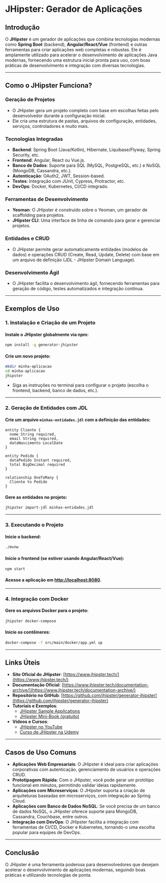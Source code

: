 # JHipster: Gerador de Aplicações

## Introdução

O **JHipster** é um gerador de aplicações que combina tecnologias modernas como **Spring Boot** (backend), **Angular/React/Vue** (frontend) e outras ferramentas para criar aplicações web completas e robustas. Ele é amplamente utilizado para acelerar o desenvolvimento de aplicações Java modernas, fornecendo uma estrutura inicial pronta para uso, com boas práticas de desenvolvimento e integração com diversas tecnologias.

---

## Como o JHipster Funciona?

### Geração de Projetos

- O JHipster gera um projeto completo com base em escolhas feitas pelo desenvolvedor durante a configuração inicial.
- Ele cria uma estrutura de pastas, arquivos de configuração, entidades, serviços, controladores e muito mais.

### Tecnologias Integradas

- **Backend**: Spring Boot (Java/Kotlin), Hibernate, Liquibase/Flyway, Spring Security, etc.
- **Frontend**: Angular, React ou Vue.js.
- **Banco de Dados**: Suporte para SQL (MySQL, PostgreSQL, etc.) e NoSQL (MongoDB, Cassandra, etc.).
- **Autenticação**: OAuth2, JWT, Session-based.
- **Testes**: Integração com JUnit, Cypress, Protractor, etc.
- **DevOps**: Docker, Kubernetes, CI/CD integrado.

### Ferramentas de Desenvolvimento

- **Yeoman**: O JHipster é construído sobre o Yeoman, um gerador de scaffolding para projetos.
- **JHipster CLI**: Uma interface de linha de comando para gerar e gerenciar projetos.

### Entidades e CRUD

- O JHipster permite gerar automaticamente entidades (modelos de dados) e operações CRUD (Create, Read, Update, Delete) com base em um arquivo de definição (JDL - JHipster Domain Language).

### Desenvolvimento Ágil

- O JHipster facilita o desenvolvimento ágil, fornecendo ferramentas para geração de código, testes automatizados e integração contínua.

---

## Exemplos de Uso

### 1. Instalação e Criação de um Projeto

#### Instale o JHipster globalmente via npm:

```bash
npm install -g generator-jhipster
```

#### Crie um novo projeto:

```bash
mkdir minha-aplicacao
cd minha-aplicacao
jhipster
```

- Siga as instruções no terminal para configurar o projeto (escolha o frontend, backend, banco de dados, etc.).

---

### 2. Geração de Entidades com JDL

#### Crie um arquivo `minhas-entidades.jdl` com a definição das entidades:

```jdl
entity Cliente {
  nome String required,
  email String required,
  dataNascimento LocalDate
}

entity Pedido {
  dataPedido Instant required,
  total BigDecimal required
}

relationship OneToMany {
  Cliente to Pedido
}
```

#### Gere as entidades no projeto:

```bash
jhipster import-jdl minhas-entidades.jdl
```

---

### 3. Executando o Projeto

#### Inicie o backend:

```bash
./mvnw
```

#### Inicie o frontend (se estiver usando Angular/React/Vue):

```bash
npm start
```

#### Acesse a aplicação em [http://localhost:8080](http://localhost:8080).

---

### 4. Integração com Docker

#### Gere os arquivos Docker para o projeto:

```bash
jhipster docker-compose
```

#### Inicie os contêineres:

```bash
docker-compose -f src/main/docker/app.yml up
```

---

## Links Úteis

- **Site Oficial do JHipster**: [https://www.jhipster.tech/](https://www.jhipster.tech/)
- **Documentação Oficial**: [https://www.jhipster.tech/documentation-archive/](https://www.jhipster.tech/documentation-archive/)
- **Repositório no GitHub**: [https://github.com/jhipster/generator-jhipster](https://github.com/jhipster/generator-jhipster)
- **Tutoriais e Exemplos**:
  - [JHipster Sample Applications](https://github.com/jhipster/jhipster-sample-app)
  - [JHipster Mini-Book (gratuito)](https://www.jhipster-book.com/)
- **Vídeos e Cursos**:
  - [JHipster no YouTube](https://www.youtube.com/c/JHipster)
  - [Curso de JHipster na Udemy](https://www.udemy.com/topic/jhipster/)

---

## Casos de Uso Comuns

- **Aplicações Web Empresariais**: O JHipster é ideal para criar aplicações corporativas com autenticação, gerenciamento de usuários e operações CRUD.
- **Prototipagem Rápida**: Com o JHipster, você pode gerar um protótipo funcional em minutos, permitindo validar ideias rapidamente.
- **Aplicações com Microserviços**: O JHipster suporta a criação de arquiteturas baseadas em microserviços, com integração ao Spring Cloud.
- **Aplicações com Banco de Dados NoSQL**: Se você precisa de um banco de dados NoSQL, o JHipster oferece suporte para MongoDB, Cassandra, Couchbase, entre outros.
- **Integração com DevOps**: O JHipster facilita a integração com ferramentas de CI/CD, Docker e Kubernetes, tornando-o uma escolha popular para equipes de DevOps.

---

## Conclusão

O JHipster é uma ferramenta poderosa para desenvolvedores que desejam acelerar o desenvolvimento de aplicações modernas, seguindo boas práticas e utilizando tecnologias de ponta.
